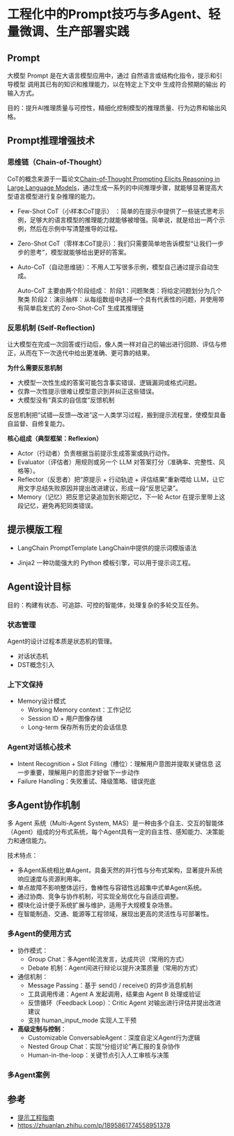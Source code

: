 # 工程化中的Prompt技巧与多Agent、轻量微调、生产部署实践

## Prompt

大模型 Prompt 是在大语言模型应用中，通过 自然语言或结构化指令，提示和引导模型 调用其已有的知识和推理能力，以在特定上下文中 生成符合预期的输出 的输入方式。

目的：提升AI推理质量与可控性，精细化控制模型的推理质量、行为边界和输出风格。

## Prompt推理增强技术

### 思维链（Chain-of-Thought）

CoT的概念来源于一篇论文[Chain-of-Thought Prompting Elicits Reasoning in Large Language Models](https://proceedings.neurips.cc/paper_files/paper/2022/file/9d5609613524ecf4f15af0f7b31abca4-Paper-Conference.pdf)，通过生成一系列的中间推理步骤，就能够显著提高大型语言模型进行复杂推理的能力。

* Few-Shot CoT（小样本CoT提示） ：简单的在提示中提供了一些链式思考示例，足够大的语言模型的推理能力就能够被增强。简单说，就是给出一两个示例，然后在示例中写清楚推导的过程。
* Zero-Shot CoT（零样本CoT提示）：我们只需要简单地告诉模型“让我们一步步的思考”，模型就能够给出更好的答案。
* Auto-CoT（自动思维链）：不用人工写很多示例，模型自己通过提示自动生成。

  Auto-CoT 主要由两个阶段组成：
  阶段1：问题聚类：将给定问题划分为几个聚类
  阶段2：演示抽样：从每组数组中选择一个具有代表性的问题，并使用带有简单启发式的 Zero-Shot-CoT 生成其推理链

### 反思机制 (Self-Reflection)

让大模型在完成一次回答或行动后，像人类一样对自己的输出进行回顾、评估与修正，从而在下一次迭代中给出更准确、更可靠的结果。

**为什么需要反思机制**
* 大模型一次性生成的答案可能包含事实错误、逻辑漏洞或格式问题。
* 仅靠一次性提示很难让模型意识到并纠正这些错误。
* 大模型没有“真实的自信度”反馈机制

反思机制把“试错—反馈—改进”这一人类学习过程，搬到提示流程里，使模型具备自监督、自修复能力。

**核心组成（典型框架：Reflexion）**

* Actor（行动者）负责根据当前提示生成答案或执行动作。
* Evaluator（评估者）用规则或另一个 LLM 对答案打分（准确率、完整性、风格等）。
* Reflector（反思者）把“原提示 + 行动轨迹 + 评估结果”重新喂给 LLM，让它用文字总结失败原因并提出改进建议，形成一段“反思记录”。
* Memory（记忆）把反思记录追加到长期记忆，下一轮 Actor 在提示里带上这段记忆，避免再犯同类错误。

## 提示模版工程

* LangChain PromptTemplate
  LangChain中提供的提示词模版语法

* Jinja2
  一种功能强大的 Python 模板引擎，可以用于提示词工程。

## Agent设计目标

目的：构建有状态、可追踪、可控的智能体，处理复杂的多轮交互任务。

### 状态管理

Agent的设计过程本质是状态机的管理。

* 对话状态机
* DST概念引入

### 上下文保持

* Memory设计模式
  * Working Memory context：工作记忆
  * Session ID + 用户图像存储
  * Long-term 保存所有历史的会话信息

### Agent对话核心技术

* Intent Recognition + Slot Filling（槽位）：理解用户意图并提取关键信息
   这一步重要，理解用户的意图才好做下一步动作
* Failure Handling：失败重试、降级策略、错误兜底

## 多Agent协作机制

多 Agent 系统（Multi-Agent System, MAS）是一种由多个自主、交互的智能体（Agent）组成的分布式系统，每个Agent具有一定的自主性、感知能力、决策能力和通信能力。

技术特点：

* 多Agent系统相比单Agent，具备天然的并行性与分布式架构，显著提升系统响应速度与资源利用率。
* 单点故障不影响整体运行，鲁棒性与容错性远超集中式单Agent系统。
* 通过协商、竞争与协作机制，可实现全局优化与自适应调整。
* 模块化设计便于系统扩展与维护，适用于大规模复杂场景。
* 在智能制造、交通、能源等工程领域，展现出更高的灵活性与可部署性。

### 多Agent的使用方式

* 协作模式：
  * Group Chat：多Agent轮流发言，达成共识（常用的方式）
  * Debate 机制：Agent间进行辩论以提升决策质量（常用的方式）
* 通信机制：
  * Message Passing：基于 send() / receive() 的异步消息机制
  * 工具调用传递：Agent A 发起调用，结果由 Agent B 处理或验证
  * 反馈循环（Feedback Loop）：Critic Agent 对输出进行评估并提出改进建议
  * 支持 human_input_mode 实现人工干预
* **高级定制与控制**：
  * Customizable ConversableAgent：深度自定义Agent行为逻辑
  * Nested Group Chat：实现“分组讨论”再汇报的复杂协作
  * Human-in-the-loop：关键节点引入人工审核与决策

### 多Agent案例


## 参考

* [提示工程指南](https://www.promptingguide.ai/zh)
* https://zhuanlan.zhihu.com/p/1895861774558951378